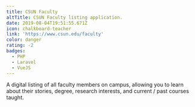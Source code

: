 ```yaml
---
title: CSUN Faculty
altTitle: CSUN Faculty listing application.
date: 2019-08-04T19:51:55.671Z
icon: chalkboard-teacher
link: 'https://www.csun.edu/faculty'
color: danger
rating: -2
badges:
  - PHP
  - Laravel
  - VueJS
---
```

A digital listing of all faculty members on campus, allowing you to learn about their stories, degree, research interests, and current / past courses taught.
